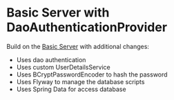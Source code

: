 Basic Server with DaoAuthenticationProvider
========================

Build on the [Basic Server](basic-server/README.md) with additional changes:
- Uses dao authentication
- Uses custom UserDetailsService
- Uses BCryptPasswordEncoder to hash the password
- Uses Flyway to manage the database scripts
- Uses Spring Data for access database

